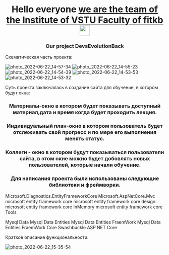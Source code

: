 <h1 align="center">Hello everyone <a href="https://daniilshat.ru/" target="_blank">we are the team of the Institute of VSTU Faculty of fitkb</a> 
<img src="https://github.com/blackcater/blackcater/raw/main/images/Hi.gif" height="32"/></h1>
<h3 align="center">Our project DevsEvolutionBack</h3>





Схематическая часть проекта:


![photo_2022-06-22_14-57-34](https://user-images.githubusercontent.com/86678856/177113377-e869492d-4efa-4790-b6ff-f25cbecb0202.jpg)
![photo_2022-06-22_14-55-23](https://user-images.githubusercontent.com/86678856/177113391-62a02c01-4d0c-40e7-b572-3b76a0002549.jpg)
![photo_2022-06-22_14-54-39](https://user-images.githubusercontent.com/86678856/177113399-2128508f-6891-4d15-974d-9d46efb62d1b.jpg)
![photo_2022-06-22_14-53-53](https://user-images.githubusercontent.com/86678856/177113406-0ebfce4e-d6b7-4156-bee1-4b174b7579b0.jpg)
![photo_2022-06-22_14-53-32](https://user-images.githubusercontent.com/86678856/177113412-a626824b-403e-4c51-8920-ad825b597984.jpg)



Суть проекта заключалась в создание сайта для обучение, в котором будут окна:
<h3 align="center">Материалы-окно в котором будет показывать доступный материал,дата и время когда будет проходить лекция.</h3>
<h3 align="center">Индивидуальный план-окно в котором пользователь будет отслеживать свой прогресс и по мере его выполнения менять статус.</h3>
<h3 align="center">Коллеги - окно в котором будут показываться пользователи сайта, в этом окне можно будет добовлять новых пользователей, которые начали обучение.</h3>


<h3 align="center">Для написания проекта были использованы следующие библиотеки и фреймворки.</h3>
Microsoft.Diagnostics.EntityFrameworkCore
Microsoft.AspNetCore.Mvc
microsoft entity framework core
microsoft entity framework core design
microsoft entity framework core InMemory
microsoft entity framework core Tools

Mysql Data
Mysql Data Entities
Mysql Data Entities FraemWork
Mysql Data Entities FraemWork Core
Swashbuckle  ASP.NET Core







Краткое описание функциональности.

![photo_2022-06-22_15-35-54](https://user-images.githubusercontent.com/86678856/177118861-c88dc1c6-7dc7-40a1-a6e1-c1a7b7bbfa94.jpg)




